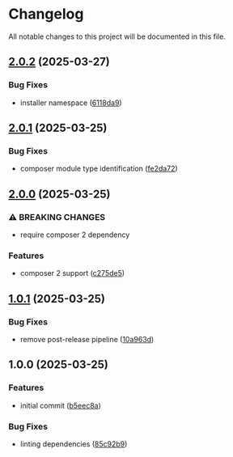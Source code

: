# Changelog

All notable changes to this project will be documented in this file.

## [2.0.2](https://github.com/OBMS-Open-Business-Management-Software/composer-installer/compare/v2.0.1...v2.0.2) (2025-03-27)


### Bug Fixes

* installer namespace ([6118da9](https://github.com/OBMS-Open-Business-Management-Software/composer-installer/commit/6118da9ed4817adbcc75cb62ab511fde5804dc86))

## [2.0.1](https://github.com/OBMS-Open-Business-Management-Software/composer-installer/compare/v2.0.0...v2.0.1) (2025-03-25)


### Bug Fixes

* composer module type identification ([fe2da72](https://github.com/OBMS-Open-Business-Management-Software/composer-installer/commit/fe2da7274481d1afeefac5589ab9067c6e28e69c))

## [2.0.0](https://github.com/OBMS-Open-Business-Management-Software/composer-installer/compare/v1.0.1...v2.0.0) (2025-03-25)


### ⚠ BREAKING CHANGES

* require composer 2 dependency

### Features

* composer 2 support ([c275de5](https://github.com/OBMS-Open-Business-Management-Software/composer-installer/commit/c275de55afb49133dc082aebfb81e311bd803d58))

## [1.0.1](https://github.com/OBMS-Open-Business-Management-Software/composer-installer/compare/v1.0.0...v1.0.1) (2025-03-25)


### Bug Fixes

* remove post-release pipeline ([10a963d](https://github.com/OBMS-Open-Business-Management-Software/composer-installer/commit/10a963dd612212754bc0ed152cc7ffc71ec3bbb0))

## 1.0.0 (2025-03-25)


### Features

* initial commit ([b5eec8a](https://github.com/OBMS-Open-Business-Management-Software/composer-installer/commit/b5eec8aab50535b19b6f9c7713350ef96f162c0e))


### Bug Fixes

* linting dependencies ([85c92b9](https://github.com/OBMS-Open-Business-Management-Software/composer-installer/commit/85c92b9d169880ede2e9252ced53051050523bf5))
